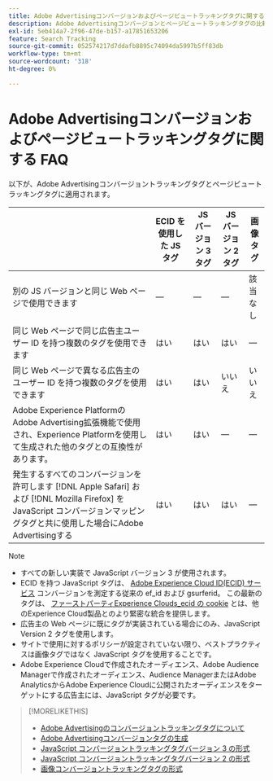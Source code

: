 ```yaml
---
title: Adobe Advertisingコンバージョンおよびページビュートラッキングタグに関する FAQ
description: Adobe Advertisingコンバージョンとページビュートラッキングタグの比較を参照してください。
exl-id: 5eb414a7-2f96-47de-b157-a17851653206
feature: Search Tracking
source-git-commit: 052574217d7ddafb8895c74094da5997b5ff83db
workflow-type: tm+mt
source-wordcount: '318'
ht-degree: 0%

---
```


# Adobe Advertisingコンバージョンおよびページビュートラッキングタグに関する FAQ

以下が、Adobe Advertisingコンバージョントラッキングタグとページビュートラッキングタグに適用されます。

| | ECID を使用した JS タグ | JS バージョン 3 タグ | JS バージョン 2 タグ | 画像タグ |
| ---- | ---- | ---- | ---- | ---- |
| 別の JS バージョンと同じ Web ページで使用できます | — | — | — | 該当なし |
| 同じ Web ページで同じ広告主ユーザー ID を持つ複数のタグを使用できます | はい | はい | はい | — |
| 同じ Web ページで異なる広告主のユーザー ID を持つ複数のタグを使用できます | はい | はい | いいえ | いいえ |
| Adobe Experience PlatformのAdobe Advertising拡張機能で使用され、Experience Platformを使用して生成された他のタグとの互換性があります。 | はい | はい | — | — |
| 発生するすべてのコンバージョンを許可します [!DNL Apple Safari] および [!DNL Mozilla Firefox] を JavaScript コンバージョンマッピングタグと共に使用した場合にAdobe Advertisingする | はい | はい | はい | — |

<!-- add link to page on conversion mapping tag above? -->

>[!NOTE]
>
>* すべての新しい実装で JavaScript バージョン 3 が使用されます。
>* ECID を持つ JavaScript タグは、 [Adobe Experience Cloud ID(ECID) サービス](https://experienceleague.adobe.com/docs/id-service/using/intro/overview.html) コンバージョンを測定する従来の ef_id および gsurferid。 この最新のタグは、 [ファーストパーティExperience Clouds_ecid の cookie](https://experienceleague.adobe.com/docs/core-services/interface/administration/ec-cookies/cookies-first-party.html) とは、他のExperience Cloud製品とのより緊密な統合を提供します。
>* 広告主の Web ページに既にタグが実装されている場合にのみ、JavaScript Version 2 タグを使用します。
>* サイトで使用に対するポリシーが設定されていない限り、ベストプラクティスは画像タグではなく JavaScript タグを使用することです。
>* Adobe Experience Cloudで作成されたオーディエンス、Adobe Audience Managerで作成されたオーディエンス、Audience ManagerまたはAdobe AnalyticsからAdobe Experience Cloudに公開されたオーディエンスをターゲットにする広告主には、JavaScript タグが必要です。

>[!MORELIKETHIS]
>
>* [Adobe Advertisingのコンバージョントラッキングタグについて](/help/search-social-commerce/tracking/conversion-tracking-advertising.md)
>* [Adobe Advertisingコンバージョンタグの生成](/help/search-social-commerce/tools/conversion-tag-generate.md)
>* [JavaScript コンバージョントラッキングタグバージョン 3 の形式](/help/search-social-commerce/tracking/format-conversion-tag-jsv3.md)
>* [JavaScript コンバージョントラッキングタグバージョン 2 の形式](/help/search-social-commerce/tracking/format-conversion-tag-jsv2.md)
>* [画像コンバージョントラッキングタグの形式](/help/search-social-commerce/tracking/format-conversion-tag-image.md)

<!-- add if I keep the file:  
>* The Adobe Advertising JavaScript conversion mapping tag
-->
